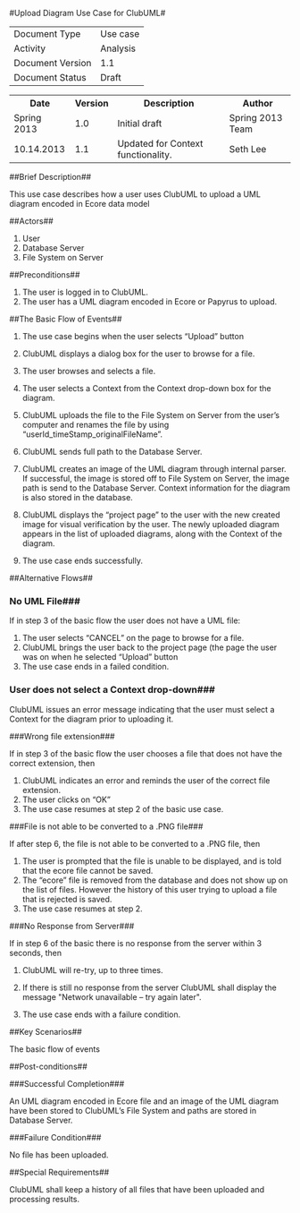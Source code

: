 #Upload Diagram Use Case for ClubUML#

<TABLE>
<TR><TD>Document Type</TD><TD>Use case</TD></TR>
<TR><TD>Activity</TD><TD>Analysis</TD></TR>
<TR><TD>Document Version</TD><TD>1.1</TD></TR>
<TR><TD>Document Status</TD><TD>Draft</TD></TR>
</TABLE>

<TABLE>
<TR><TH>Date</TH><TH>Version</TH><TH>Description</TH><TH>Author</TH></TR>
<TR><TD>Spring 2013</TD><TD>1.0</TD><TD>Initial draft</TD><TD>Spring 2013 Team</TD></TR>
<TR><TD>10.14.2013</TD><TD>1.1</TD><TD>Updated for Context functionality.</TD><TD>Seth Lee</TD></TR>
</TABLE>

##Brief Description##

This use case describes how a user uses ClubUML to upload a UML diagram encoded in Ecore data
model

##Actors##

1. User
2. Database Server
3. File System on Server

##Preconditions##

1. The user is logged in to ClubUML.
2. The user has a UML diagram encoded in Ecore or Papyrus to upload.
 
##The Basic Flow of Events##

1. The use case begins when the user selects “Upload” button
2. ClubUML displays a dialog box for the user to browse for a file.
3. The user browses and selects a file.
4. The user selects a Context from the Context drop-down box for the diagram.  

5. ClubUML uploads the file to the File System on Server from the user’s computer and renames the
file by using “userId_timeStamp_originalFileName”.

6. ClubUML sends full path to the Database Server.

7. ClubUML creates an image of the UML diagram through internal parser. If successful, the image
is stored off to File System on Server, the image path is send to the Database Server.  Context
information for the diagram is also stored in the database.

8. ClubUML displays the “project page” to the user with the new created image for visual verification
by the user.  The newly uploaded diagram appears in the list of uploaded diagrams, along with 
the Context of the diagram.

9. The use case ends successfully.

##Alternative Flows##

### No UML File###

If in step 3 of the basic flow the user does not have a UML file:

1. The user selects “CANCEL” on the page to browse for a file.
2. ClubUML brings the user back to the project page (the page the user was on when he selected
“Upload” button
3. The use case ends in a failed condition.

### User does not select a Context drop-down###

ClubUML issues an error message indicating that the user must select a Context for the diagram
prior to uploading it.

###Wrong file extension###

If in step 3 of the basic flow the user chooses a file that does not have the correct extension, then

1. ClubUML indicates an error and reminds the user of the correct file extension.
2. The user clicks on “OK”
3. The use case resumes at step 2 of the basic use case.

###File is not able to be converted to a .PNG file###

If after step 6, the file is not able to be converted to a .PNG file, then

1. The user is prompted that the file is unable to be displayed, and is told that the ecore file cannot
be saved.
2. The “ecore” file is removed from the database and does not show up on the list of files. However
the history of this user trying to upload a file that is rejected is saved.
3. The use case resumes at step 2.

###No Response from Server###

If in step 6 of the basic there is no response from the server within 3 seconds, then

1. ClubUML will re-try, up to three times.
2. If there is still no response from the server ClubUML shall display the message "Network
unavailable – try again later".

3. The use case ends with a failure condition.

##Key Scenarios##

The basic flow of events

##Post-conditions##

###Successful Completion###

An UML diagram encoded in Ecore file and an image of the UML diagram have been stored to
ClubUML’s File System and paths are stored in Database Server.

###Failure Condition###

No file has been uploaded.

##Special Requirements##

ClubUML shall keep a history of all files that have been uploaded and processing results.